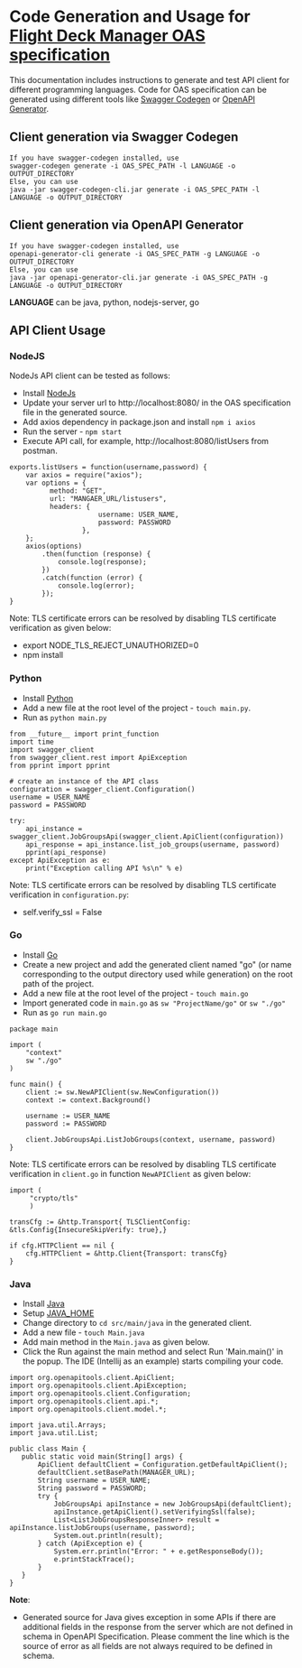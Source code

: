 # Code Generation and Usage for [Flight Deck Manager OAS specification](https://developer.signiant.com/openapi/managerOpenAPI.yaml)
This documentation includes instructions to generate and test API client for different programming languages. Code for OAS specification can be generated using different tools like [Swagger Codegen](https://swagger.io/docs/open-source-tools/swagger-codegen/) or [OpenAPI Generator](https://github.com/OpenAPITools/openapi-generator).

## Client generation via Swagger Codegen

```
If you have swagger-codegen installed, use
swagger-codegen generate -i OAS_SPEC_PATH -l LANGUAGE -o OUTPUT_DIRECTORY
Else, you can use
java -jar swagger-codegen-cli.jar generate -i OAS_SPEC_PATH -l LANGUAGE -o OUTPUT_DIRECTORY
```

## Client generation via OpenAPI Generator

```
If you have swagger-codegen installed, use
openapi-generator-cli generate -i OAS_SPEC_PATH -g LANGUAGE -o OUTPUT_DIRECTORY
Else, you can use
java -jar openapi-generator-cli.jar generate -i OAS_SPEC_PATH -g LANGUAGE -o OUTPUT_DIRECTORY
```

**LANGUAGE** can be java, python, nodejs-server, go

## API Client Usage

### NodeJS

NodeJs API client can be tested as follows:

- Install [NodeJs](https://nodejs.org/en/download)
- Update your server url to http://localhost:8080/ in the OAS specification file in the generated source.
- Add axios dependency in package.json and install `npm i axios`
- Run the server - `npm start`
- Execute API call, for example, http://localhost:8080/listUsers from postman.

```
exports.listUsers = function(username,password) {
    var axios = require("axios");
    var options = {
          method: "GET",
          url: "MANGAER_URL/listusers",
          headers: {
                      username: USER_NAME,
                      password: PASSWORD
                  },
    };
    axios(options)
        .then(function (response) {
            console.log(response);
        })
        .catch(function (error) {
            console.log(error);
        });
}
```

Note: TLS certificate errors can be resolved by disabling TLS certificate verification as given below:
- export NODE_TLS_REJECT_UNAUTHORIZED=0
- npm install

### Python

- Install [Python](https://www.python.org/downloads/)
- Add a new file at the root level of the project - `touch main.py`.
- Run as `python main.py`
```
from __future__ import print_function
import time
import swagger_client
from swagger_client.rest import ApiException
from pprint import pprint

# create an instance of the API class
configuration = swagger_client.Configuration()
username = USER_NAME
password = PASSWORD

try:
    api_instance = swagger_client.JobGroupsApi(swagger_client.ApiClient(configuration))
    api_response = api_instance.list_job_groups(username, password)
    pprint(api_response)
except ApiException as e:
    print("Exception calling API %s\n" % e)
```
Note: TLS certificate errors can be resolved by disabling TLS certificate verification in `configuration.py`:
- self.verify_ssl = False


### Go

- Install [Go](https://go.dev/doc/install)
- Create a new project and add the generated client named "go" (or name corresponding to the output directory used while generation) on the root path of the project.
- Add a new file at the root level of the project - `touch main.go`
- Import generated code in `main.go` as `sw "ProjectName/go"` or `sw "./go"`
- Run as `go run main.go`

```
package main

import (
	"context"
	sw "./go"
)

func main() {
    client := sw.NewAPIClient(sw.NewConfiguration())
    context := context.Background()
    
    username := USER_NAME
    password := PASSWORD
    
    client.JobGroupsApi.ListJobGroups(context, username, password)
}
```
Note: TLS certificate errors can be resolved by disabling TLS certificate verification in `client.go` in function `NewAPIClient` as given below:

```
import (
     "crypto/tls"
     )

transCfg := &http.Transport{ TLSClientConfig: &tls.Config{InsecureSkipVerify: true},}

if cfg.HTTPClient == nil {
    cfg.HTTPClient = &http.Client{Transport: transCfg}
}
```

### Java

- Install [Java](https://www.oracle.com/in/java/technologies/downloads/)
- Setup [JAVA_HOME](https://docs.oracle.com/cd/E19182-01/821-0917/inst_jdk_javahome_t/index.html)
- Change directory to `cd src/main/java` in the generated client.
- Add a new file - `touch Main.java`
- Add main method in the `Main.java` as given below.
- Click the Run against the main method and select Run 'Main.main()' in the popup. The IDE (Intellij as an example) starts compiling your code.

 ```
import org.openapitools.client.ApiClient;
import org.openapitools.client.ApiException;
import org.openapitools.client.Configuration;
import org.openapitools.client.api.*;
import org.openapitools.client.model.*;

import java.util.Arrays;
import java.util.List;

public class Main {
    public static void main(String[] args) {
        ApiClient defaultClient = Configuration.getDefaultApiClient();
        defaultClient.setBasePath(MANAGER_URL);
        String username = USER_NAME;
        String password = PASSWORD;
        try {
            JobGroupsApi apiInstance = new JobGroupsApi(defaultClient);
            apiInstance.getApiClient().setVerifyingSsl(false);
            List<ListJobGroupsResponseInner> result = apiInstance.listJobGroups(username, password);
            System.out.println(result);
        } catch (ApiException e) {
            System.err.println("Error: " + e.getResponseBody());
            e.printStackTrace();
        }
    }
}
 ```

**Note**:
- Generated source for Java gives exception in some APIs if there are additional fields in the response from the server which are not defined in schema in OpenAPI Specification. Please comment the line which is the source of error as all fields are not always required to be defined in schema.